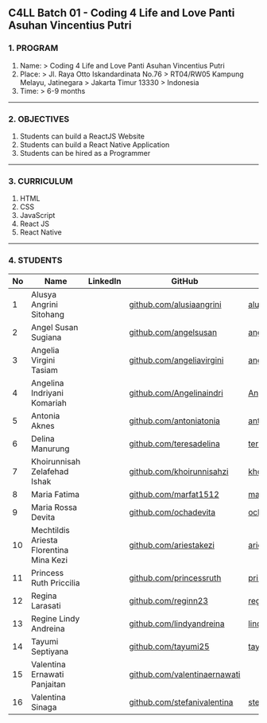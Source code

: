 ## C4LL Batch 01 - Coding 4 Life and Love Panti Asuhan Vincentius Putri

### 1. PROGRAM
  1. Name:
    > Coding 4 Life and Love Panti Asuhan Vincentius Putri
  2. Place:
    > Jl. Raya Otto Iskandardinata No.76
    > RT04/RW05 Kampung Melayu, Jatinegara
    > Jakarta Timur 13330
    > Indonesia
  3. Time:
    > 6-9 months 
---
### 2. OBJECTIVES
  1. Students can build a ReactJS Website
  2. Students can build a React Native Application
  3. Students can be hired as a Programmer
---
### 3. CURRICULUM
  1. HTML
  2. CSS
  3. JavaScript
  4. React JS
  5. React Native
---
### 4. STUDENTS
|  No | Name                        | LinkedIn | GitHub                 |  Website 	|
|---	|---	                        |---	|---	                        |---	|
|  1 	| Alusya Angrini Sitohang   	|   	| [github.com/alusiaangrini](https://github.com/alusiaangrini)   	    | [alusiaangrini.github.io](https://alusiaangrini.github.io) |
|  2	| Angel Susan Sugiana        	|   	| [github.com/angelsusan](https://github.com/angelsusan)  	          | [angelsusan.github.io](https://angelsusan.github.io)  	|
|  3 	| Angelia Virgini Tasiam  	  |   	| [github.com/angeliavirgini](https://github.com/angeliavirgini)      | [angeliavirgini.github.io](https://angeliavirgini.github.io)  	|
|  4 	| Angelina Indriyani Komariah |   	| [github.com/Angelinaindri](https://github.com/Angelinaindri)  	    | [Angelinaindri.github.io](https://Angelinaindri.github.io)  	|
|  5	| Antonia Aknes             	|   	| [github.com/antoniatonia](https://github.com/antoniatonia)  	      | [antoniatonia.github.io](https://antoniatonia.github.io)  	|
|  6 	| Delina Manurung             |   	| [github.com/teresadelina](https://github.com/teresadelina)  	      | [teresadelina.github.io](https://teresadelina.github.io)  	|
|  7 	| Khoirunnisah Zelafehad Ishak     	|   	| [github.com/khoirunnisahzi](https://github.com/khoirunnisahzi)      | [khoirunnisahzi.github.io](https://khoirunnisahzi.github.io)  	|
|  8	| Maria Fatima  	            |   	| [github.com/marfat1512](https://github.com/marfat1512)  	          | [marfat1512.github.io](https://marfat1512.github.io)  	|
|  9 	| Maria Rossa Devita        	|   	| [github.com/ochadevita](https://github.com/ochadevita)  	          | [ochadevita.github.io](https://ochadevita.github.io)  	|
|  10 | Mechtildis Ariesta Florentina Mina Kezi    	|   	| [github.com/ariestakezi](https://github.com/ariestakezi)  	        | [ariestakezi.github.io](https://ariestakezi.github.io)  	|
|  11	| Princess Ruth Priccilia      |   	| [github.com/princessruth](https://github.com/princessruth)  	      | [princessruth.github.io](https://princessruth.github.io)  	|
|  12 | Regina Larasati             |   	| [github.com/reginn23](https://github.com/reginn23)      	          | [reginn23.github.io](https://reginn23.github.io) 	|
|  13 | Regine Lindy Andreina       |   	| [github.com/lindyandreina](https://github.com/lindyandreina)  	    | [lindyandreina.github.io](https://lindyandreina.github.io) 	|
|  14	| Tayumi Septiyana            |   	| [github.com/tayumi25](https://github.com/tayumi25)       	          | [tayumi25.github.io](https://tayumi25.github.io)  	|
|  15 | Valentina Ernawati Panjaitan|   	| [github.com/valentinaernawati](https://valentinaernawati)               	                            |   	|
|  16 | Valentina Sinaga            |   	| [github.com/stefanivalentina](https:/github.com/stefanivalentina/)  | [stefanivalentina.github.io](https://stefanivalentina.github.io)  	|
